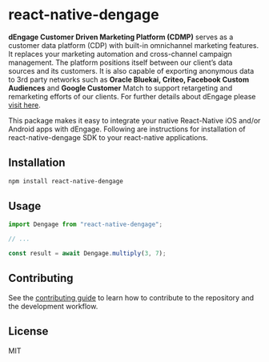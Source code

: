 # react-native-dengage

**dEngage Customer Driven Marketing Platform (CDMP)** serves as a customer data platform (CDP) with built-in omnichannel marketing features. It replaces your marketing automation and cross-channel campaign management.
The platform positions itself between our client’s data sources and its customers. It is also capable of exporting anonymous data to 3rd party networks such as **Oracle Bluekai, Criteo, Facebook Custom Audiences** and **Google Customer** Match to support retargeting and remarketing efforts of our clients.
For further details about dEngage please [visit here](https://docs.dengage.com).

This package makes it easy to integrate your native React-Native iOS and/or Android apps with dEngage. Following are instructions for installation of react-native-dengage SDK to your react-native applications.

## Installation

```sh
npm install react-native-dengage
```

## Usage

```js
import Dengage from "react-native-dengage";

// ...

const result = await Dengage.multiply(3, 7);
```

## Contributing

See the [contributing guide](CONTRIBUTING.md) to learn how to contribute to the repository and the development workflow.

## License

MIT
